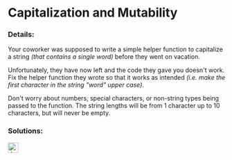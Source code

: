 # Capitalization and Mutability

### Details:

Your coworker was supposed to write a simple helper function to capitalize a string _(that contains a single word)_ before they went on vacation.

Unfortunately, they have now left and the code they gave you doesn't work. Fix the helper function they wrote so that it works as intended _(i.e. make the first character in the string "word" upper case)_.

Don't worry about numbers, special characters, or non-string types being passed to the function. The string lengths will be from 1 character up to 10 characters, but will never be empty.

### Solutions:

[<img src="https://github.com/CrappyCodeMaker/Training-How-to-Code/blob/master/images/logo/javascript.svg" height="24px" alt="JavaScript">](https://github.com/CrappyCodeMaker/CODEWARS/blob/main/5%20kyu/Gap%20in%20Primes/Solutions/JS.js)
